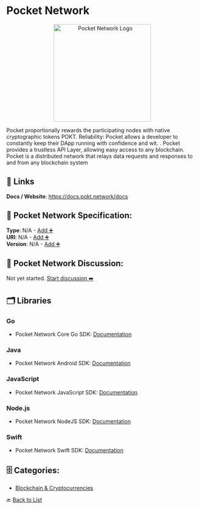 # Pocket Network
<p align="center">
    <img width="256" src="https://raw.githubusercontent.com/apis-list/apis-list/main/apis/pocket-network/logo_256x256.png" alt="Pocket Network Logo"/>
</p>
Pocket proportionally rewards the participating nodes with native cryptographic tokens POKT. Reliability: Pocket allows a developer to constantly keep their DApp running with confidence and wit. . Pocket provides a trustless API Layer, allowing easy access to any blockchain. Pocket is a distributed network that relays data requests and responses to and from any blockchain system

##  🔗 Links
**Docs / Website**: https://docs.pokt.network/docs

## 🧬 Pocket Network Specification:
**Type**: N/A - [Add ➕](https://github.com/apis-list/apis-list/edit/main/apis.yaml#L15130)  
**URI**: N/A - [Add ➕](https://github.com/apis-list/apis-list/edit/main/apis.yaml#L15130)  
**Version**: N/A - [Add ➕](https://github.com/apis-list/apis-list/edit/main/apis.yaml#L15130)

## 💬 Pocket Network Discussion:
Not yet started. [Start discussion ➡️](https://github.com/apis-list/apis-list/discussions/new)

## 🗂️ Libraries
### Go
- Pocket Network Core Go SDK: [Documentation](https://github.com/pokt-network/pocket-core)
### Java
- Pocket Network Android SDK: [Documentation](https://github.com/pokt-network/pocket-android)
### JavaScript
- Pocket Network JavaScript SDK: [Documentation](https://github.com/pokt-network/pocket-js)
### Node.js
- Pocket Network NodeJS SDK: [Documentation](https://github.com/pokt-network/pocket-node)
### Swift
- Pocket Network Swift SDK: [Documentation](https://github.com/pokt-network/pocket-swift)


## 🗄️ Categories:
- [Blockchain & Cryptocurrencies](https://github.com/apis-list/apis-list#blockchain--cryptocurrencies-)

🔙  [Back to List](https://github.com/apis-list/apis-list)
